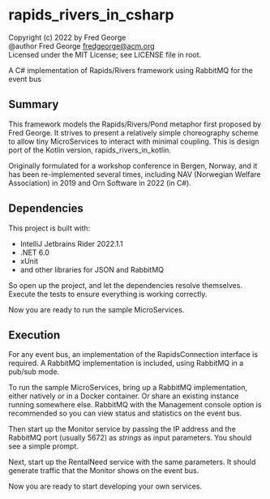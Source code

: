 # rapids_rivers_in_csharp

Copyright (c) 2022 by Fred George  
@author Fred George  fredgeorge@acm.org  
Licensed under the MIT License; see LICENSE file in root.

A C# implementation of Rapids/Rivers framework using RabbitMQ for the event bus

## Summary

This framework models the Rapids/Rivers/Pond metaphor first proposed by Fred George.
It strives to present a relatively simple choreography scheme to allow tiny MicroServices
to interact with minimal coupling. This is design port of the Kotlin version,
rapids_rivers_in_kotlin.

Originally formulated for a workshop conference in Bergen, Norway, and it has been re-implemented
several times, including NAV (Norwegian Welfare Association) in 2019 and Orn Software in 2022 (in C#).

## Dependencies

This project is built with:

- IntelliJ Jetbrains Rider 2022.1.1 
- .NET 6.0
- xUnit
- and other libraries for JSON and RabbitMQ

So open up the project, and let the dependencies resolve themselves. Execute the tests
to ensure everything is working correctly.

Now you are ready to run the sample MicroServices.

## Execution

For any event bus, an implementation of the RapidsConnection interface is required.
A RabbitMQ implementation is included, using RabbitMQ in a pub/sub mode.

To run the sample MicroServices, bring up a RabbitMQ implementation, either natively 
or in a Docker container. Or share an existing instance running somewhere else. 
RabbitMQ with the Management console option is recommended so you can view status
and statistics on the event bus.

Then start up the Monitor service by passing the IP address and the RabbitMQ 
port (usually 5672) as _strings_ as input parameters. You should see a simple prompt.

Next, start up the RentalNeed service with the same parameters. It should generate
traffic that the Monitor shows on the event bus.

Now you are ready to start developing your own services.
